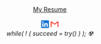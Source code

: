 <p align="center" text-align="center">
  <br><br>
  <a href="https://drive.google.com/file/d/1q0luHRIcjN1Ld06ZJiT8lD6tLc6AbsdG/view?usp=sharing">My Resume</a>
  <br><br>
  <a href="https://www.linkedin.com/in/manish-kumar18/"><img height="18" width="18" src="./linkedin.svg" /></a>
<!--   <a href="https://www.instagram.com/beingmanishh/"><img height="18" width="18" src="./instagram.svg" /></a> -->
<!--   <a href="https://twitter.com/Beingmanishh"><img height="18" width="18" src="./twitter.svg" /></a> -->
  <a href="mailto:manishnitsgr18@gmail.com"><img height="18" width="18" src="./gmail.svg" /></a></b><br>
  <i>while( ! ( succeed = try() ) );  ☢️</i>
</p>
